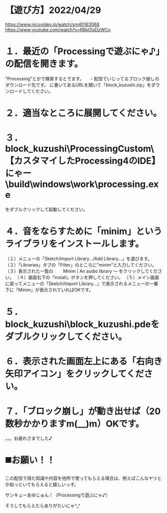# 【遊び方】2022/04/29

https://www.nicovideo.jp/watch/sm40163068
https://www.youtube.com/watch?v=RBkOlsDzWCo

# １．最近の「Processingで遊ぶにゃ♪」の配信を開きます。

  "Processing"とかで検索するとでます。
　・配信でいじってるブロック崩しのダウンロード先です。
に書いてあるURLを開いて「block_kuzushi.zip」をダウンロードしてください。

# ２．適当なところに展開してください。

# ３．block_kuzushi\ProcessingCustom\【カスタマイしたProcessing4のIDE】にゃー\build\windows\work\processing.exe
をダブルクリックして起動してください。

# ４．音をならすために「minim」というライブラリをインストールします。

（１）メニューの「Sketch/Import Library.../Add Library...」を選びます。
（２）「Libraries」タブの「Filter」のところに"minim"と入力してください。
（３）表示された一覧の
　　Minim | An audio library ～
をクリックしてください。
（４）画面右下の「Install」ボタンを押してください。
（５）メイン画面に戻ってメニューの「Sketch/Import Library...」で表示されるメニューの一番下に「Minim」が表示されていればOKです。

# ５．block_kuzushi\block_kuzushi.pdeをダブルクリックしてください。

# ６．表示された画面左上にある「右向き矢印アイコン」をクリックしてください。

# ７．「ブロック崩し」が動き出せば（20数秒かかりますm(__)m）OKです。

。。。お疲れさまでした♪


# ◼️お願い！！
この配信で得た知識や内容を他所で使ってもらえる場合は、例えばこんなヤツとか貼っといてもらえると嬉しいっす。

サンキューあゆじゅん！（Processingで遊ぶにゃ♪）

そうしてもらえたらありがたいにゃ^_^
